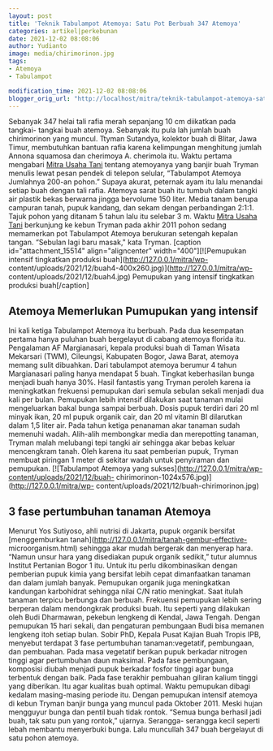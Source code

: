 ```yaml
---
layout: post
title: 'Teknik Tabulampot Atemoya: Satu Pot Berbuah 347 Atemoya'
categories: artikel|perkebunan
date: 2021-12-02 08:08:06
author: Yudianto
image: media/chirimorinon.jpg
tags:
- Atemoya
- Tabulampot

modification_time: 2021-12-02 08:08:06
blogger_orig_url: "http://localhost/mitra/teknik-tabulampot-atemoya-satu-pot.html"
---
```


Sebanyak 347 helai tali rafia merah sepanjang 10 cm diikatkan pada tangkai-
tangkai buah atemoya. Sebanyak itu pula lah jumlah buah chirimorinon yang
muncul. Ttyman Sutandya, kolektor buah di Blitar, Jawa Timur, membutuhkan
bantuan rafia karena kelimpungan menghitung jumlah Annona squamosa dan
cherimoya A. cherimola itu. Waktu pertama mengabari [Mitra Usaha
Tani](http://127.0.0.1/mitra/) tentang atemoyanya yang banjir buah Tryman
menulis lewat pesan pendek di telepon selular, “Tabulampot Atemoya Jumlahnya
200-an pohon.” Supaya akurat, peternak ayam itu lalu menandai setiap buah
dengan tali rafia. Atemoya sarat buah itu tumbuh dalam tangki air plastik
bekas berwarna jingga bervolume 150 liter. Media tanam berupa campuran tanah,
pupuk kandang, dan sekam dengan perbandingan 2:1:1. Tajuk pohon yang ditanam 5
tahun lalu itu selebar 3 m. Waktu [Mitra Usaha Tani](http://127.0.0.1/mitra/)
berkunjung ke kebun Tryman pada akhir 2011 pohon sedang memamerkan pot
Tabulampot Atemoya berukuran setengah kepalan tangan. “Sebulan lagi baru
masak," kata Tryman. [caption id="attachment_15514" align="aligncenter"
width="400"][![Pemupukan intensif tingkatkan produksi
buah](http://127.0.0.1/mitra/wp-
content/uploads/2021/12/buah4-400x260.jpg)](http://127.0.0.1/mitra/wp-
content/uploads/2021/12/buah4.jpg) Pemupukan yang intensif tingkatkan produksi
buah[/caption]

## Atemoya Memerlukan Pumupukan yang intensif

Ini kali ketiga Tabulampot Atemoya itu berbuah. Pada dua kesempatan pertama
hanya puluhan buah bergelayut di cabang atemoya florida itu. Pengalaman AF
Margianasari, kepala produksi buah di Taman Wisata Mekarsari (TWM), Cileungsi,
Kabupaten Bogor, Jawa Barat, atemoya memang sulit dibuahkan. Dari tabulampot
atemoya berumur 4 tahun Margianasari paling hanya mendapat 5 buah. Tingkat
keberhasilan bunga menjadi buah hanya 30%. Hasil fantastis yang Tryman peroleh
karena ia meningkatkan frekuensi pemupukan dari semula sebulan sekali menjadi
dua kali per bulan. Pemupukan lebih intensif dilakukan saat tanaman mulai
mengeluarkan bakal bunga sampai berbuah. Dosis pupuk terdiri dari 20 ml minyak
ikan, 20 ml pupuk organik cair, dan 20 ml vitamin BI dilarutkan dalam 1,5
liter air. Pada tahun ketiga penanaman akar tanaman sudah memenuhi wadah.
Alih-alih membongkar media dan merepotting tanaman, Tryman malah melubangi
tepi tangki air sehingga akar bebas keluar mencengkram tanah. Oleh karena itu
saat pemberian pupuk, Tryman membuat piringan 1 meter di sekitar wadah untuk
penyiraman dan pemupukan. [![Tabulampot Atemoya yang
sukses](http://127.0.0.1/mitra/wp-content/uploads/2021/12/buah-
chirimorinon-1024x576.jpg)](http://127.0.0.1/mitra/wp-
content/uploads/2021/12/buah-chirimorinon.jpg)

## 3 fase pertumbuhan tanaman Atemoya

Menurut Yos Sutiyoso, ahli nutrisi di Jakarta, pupuk organik bersifat
[menggemburkan tanah](http://127.0.0.1/mitra/tanah-gembur-effective-
microorganism.html) sehingga akar mudah bergerak dan menyerap hara. “Namun
unsur hara yang disediakan pupuk organik sedikit,” tutur alumnus Institut
Pertanian Bogor 1 itu. Untuk itu perlu dikombinasikan dengan pemberian pupuk
kimia yang bersifat lebih cepat dimanfaatkan tanaman dan dalam jumlah banyak.
Pemupukan organik juga meningkatkan kandungan karbohidrat sehingga nilai C/N
ratio meningkat. Saat itulah tanaman terpicu berbunga dan berbuah. Frekuensi
pemupukan lebih sering berperan dalam mendongkrak produksi buah. Itu seperti
yang dilakukan oleh Budi Dharmawan, pekebun lengkeng di Kendal, Jawa Tengah.
Dengan pemupukan 15 hari sekali, dan pengaturan pembungaan Budi bisa memanen
lengkeng itoh setiap bulan. Sobir PhD, Kepala Pusat Kajian Buah Tropis IPB,
menyebut terdapat 3 fase pertumbuhan tanaman:vegetatif, pembungaan, dan
pembuahan. Pada masa vegetatif berikan pupuk berkadar nitrogen tinggi agar
pertumbuhan daun maksimal. Pada fase pembungaan, komposisi diubah menjadi
pupuk berkadar fosfor tinggi agar bunga terbentuk dengan baik. Pada fase
terakhir pembuahan giliran kalium tinggi yang diberikan. Itu agar kualitas
buah optimal. Waktu pemupukan dibagi kedalam masing-masing periode itu. Dengan
pemupukan intensif atemoya di kebun Tryman banjir bunga yang muncul pada
Oktober 2011. Meski hujan mengguyur bunga dan pentil buah tidak rontok. “Semua
bunga berhasil jadi buah, tak satu pun yang rontok,” ujarnya. Serangga-
serangga kecil seperti lebah membantu menyerbuki bunga. Lalu muncullah 347
buah bergelayut di satu pohon atemoya.


